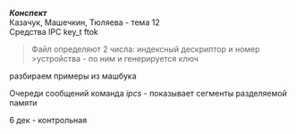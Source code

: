 ***Конспект*** \
Казачук, Машечкин, Тюляева - тема 12 \
Средства IPC 
key_t ftok

>Файл определяют 2 числа: индексный дескриптор и номер >устройства - по ним и генерируется ключ

разбираем примеры из машбука

Очереди сообщений
команда *ipcs* - показывает сегменты разделяемой памяти

6 дек - контрольная 
